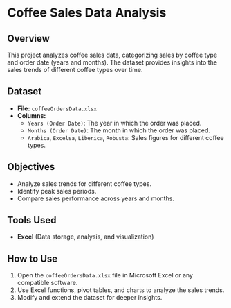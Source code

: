 # Coffee Sales Data Analysis

## Overview
This project analyzes coffee sales data, categorizing sales by coffee type and order date (years and months). The dataset provides insights into the sales trends of different coffee types over time.

## Dataset
- **File:** `coffeeOrdersData.xlsx`
- **Columns:**
  - `Years (Order Date)`: The year in which the order was placed.
  - `Months (Order Date)`: The month in which the order was placed.
  - `Arabica`, `Excelsa`, `Liberica`, `Robusta`: Sales figures for different coffee types.
  
## Objectives
- Analyze sales trends for different coffee types.
- Identify peak sales periods.
- Compare sales performance across years and months.

## Tools Used
- **Excel** (Data storage, analysis, and visualization)

## How to Use
1. Open the `coffeeOrdersData.xlsx` file in Microsoft Excel or any compatible software.
2. Use Excel functions, pivot tables, and charts to analyze the sales trends.
3. Modify and extend the dataset for deeper insights.

